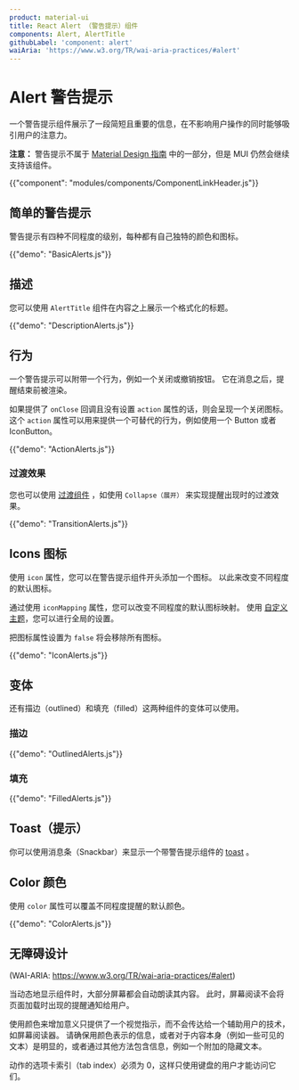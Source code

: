 ```yaml
---
product: material-ui
title: React Alert （警告提示）组件
components: Alert, AlertTitle
githubLabel: 'component: alert'
waiAria: 'https://www.w3.org/TR/wai-aria-practices/#alert'
---
```


# Alert 警告提示

<p class="description">一个警告提示组件展示了一段简短且重要的信息，在不影响用户操作的同时能够吸引用户的注意力。</p>

**注意：** 警告提示不属于 [Material Design 指南](https://material.io/) 中的一部分，但是 MUI 仍然会继续支持该组件。

{{"component": "modules/components/ComponentLinkHeader.js"}}

## 简单的警告提示

警告提示有四种不同程度的级别，每种都有自己独特的颜色和图标。

{{"demo": "BasicAlerts.js"}}

## 描述

您可以使用 `AlertTitle` 组件在内容之上展示一个格式化的标题。

{{"demo": "DescriptionAlerts.js"}}

## 行为

一个警告提示可以附带一个行为，例如一个关闭或撤销按钮。 它在消息之后，提醒结束前被渲染。

如果提供了 `onClose` 回调且没有设置 `action` 属性的话，则会呈现一个关闭图标。 这个 `action` 属性可以用来提供一个可替代的行为，例如使用一个 Button 或者 IconButton。

{{"demo": "ActionAlerts.js"}}

### 过渡效果

您也可以使用 [过渡组件](/components/transitions/) ，如使用 `Collapse（展开）` 来实现提醒出现时的过渡效果。

{{"demo": "TransitionAlerts.js"}}

## Icons 图标

使用 `icon` 属性，您可以在警告提示组件开头添加一个图标。 以此来改变不同程度的默认图标。

通过使用 `iconMapping` 属性，您可以改变不同程度的默认图标映射。 使用 [自定义主题](/customization/theme-components/#default-props)，您可以进行全局的设置。

把图标属性设置为 `false` 将会移除所有图标。

{{"demo": "IconAlerts.js"}}

## 变体

还有描边（outlined）和填充（filled）这两种组件的变体可以使用。

### 描边

{{"demo": "OutlinedAlerts.js"}}

### 填充

{{"demo": "FilledAlerts.js"}}

## Toast（提示）

你可以使用消息条（Snackbar）来显示一个带警告提示组件的 [toast](/components/snackbars/#customized-snackbars) 。

## Color 颜色

使用 `color` 属性可以覆盖不同程度提醒的默认颜色。

{{"demo": "ColorAlerts.js"}}

## 无障碍设计

(WAI-ARIA: https://www.w3.org/TR/wai-aria-practices/#alert)

当动态地显示组件时，大部分屏幕都会自动朗读其内容。 此时，屏幕阅读不会将页面加载时出现的提醒通知给用户。

使用颜色来增加意义只提供了一个视觉指示，而不会传达给一个辅助用户的技术，如屏幕阅读器。 请确保用颜色表示的信息，或者对于内容本身（例如一些可见的文本）是明显的，或者通过其他方法包含信息，例如一个附加的隐藏文本。

动作的选项卡索引（tab index）必须为 0，这样只使用键盘的用户才能访问它们。
